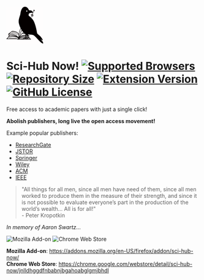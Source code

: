 ![Sci-Hub Now!](icons/96x96.png)

# Sci-Hub Now! [![Supported Browsers](https://img.shields.io/badge/supported%20browsers-firefox%20|%20chrome-informational?logo=pinboard&style=flat-square)](https://pypi.python.org/pypi/ansicolortags/) [![Repository Size](https://img.shields.io/github/repo-size/0x01h/sci-hub-now)](https://pypi.python.org/pypi/ansicolortags/) [![Extension Version](https://img.shields.io/github/manifest-json/v/0x01h/sci-hub-now?style=flat-square)](https://pypi.python.org/pypi/ansicolortags/) [![GitHub License](https://img.shields.io/github/license/0x01h/sci-hub-now?style=flat-square)](https://pypi.python.org/pypi/ansicolortags/)

Free access to academic papers with just a single click!<br>

**Abolish publishers, long live the open access movement!**<br>

Example popular publishers:

- [ResearchGate](https://researchgate.net)
- [JSTOR](https://jstor.org)
- [Springer](https://springer.com)
- [Wiley](https://onlinelibrary.wiley.com)
- [ACM](https://dl.acm.org)
- [IEEE](https://ieeexplore.ieee.org)

> "All things for all men, since all men have need of them, since all men worked to produce them in the measure of their strength, and since it is not possible to evaluate everyone’s part in the production of the world’s wealth… All is for all!"<br> - Peter Kropotkin

_In memory of Aaron Swartz..._

![Mozilla Add-on](https://img.shields.io/amo/v/sci-hub-now)
![Chrome Web Store](https://img.shields.io/chrome-web-store/v/jnlldhggdfnbabnjbgahoabglgmjbhdl)

**Mozilla Add-on**: https://addons.mozilla.org/en-US/firefox/addon/sci-hub-now/<br>
**Chrome Web Store**: https://chrome.google.com/webstore/detail/sci-hub-now/jnlldhggdfnbabnjbgahoabglgmjbhdl
